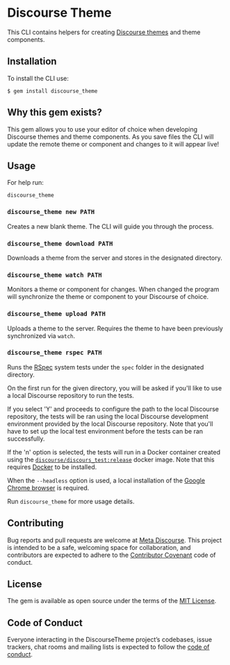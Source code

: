 # Discourse Theme

This CLI contains helpers for creating [Discourse themes](https://meta.discourse.org/c/theme) and theme components.

## Installation

To install the CLI use:

    $ gem install discourse_theme

## Why this gem exists?

This gem allows you to use your editor of choice when developing Discourse themes and theme components. As you save files the CLI will update the remote theme or component and changes to it will appear live!

## Usage

For help run:

```
discourse_theme
```

### `discourse_theme new PATH`

Creates a new blank theme. The CLI will guide you through the process.

### `discourse_theme download PATH`

Downloads a theme from the server and stores in the designated directory.

### `discourse_theme watch PATH`

Monitors a theme or component for changes. When changed the program will synchronize the theme or component to your Discourse of choice.

### `discourse_theme upload PATH`

Uploads a theme to the server. Requires the theme to have been previously synchronized via `watch`.

### `discourse_theme rspec PATH`

Runs the [RSpec](https://rspec.info/) system tests under the `spec` folder in the designated directory.

On the first run for the given directory, you will be asked if you'll like to use a local Discourse repository to run the tests.

If you select 'Y' and proceeds to configure the path to the local Discourse repository, the tests will be ran using the local Discourse development environment provided by the local Discourse repository. Note that you'll have to set up the local test environment before
the tests can be ran successfully.

If the 'n' option is selected, the tests will run in a Docker container created using the [`discourse/discours_test:release`](https://hub.docker.com/r/discourse/discourse_test) docker image. Note that this requires [Docker](https://docs.docker.com/engine/install/) to be installed.

When the `--headless` option is used, a local installation of the [Google Chrome browser](https://www.google.com/chrome/) is required.

Run `discourse_theme` for more usage details.

## Contributing

Bug reports and pull requests are welcome at [Meta Discourse](https://meta.discourse.org). This project is intended to be a safe, welcoming space for collaboration, and contributors are expected to adhere to the [Contributor Covenant](http://contributor-covenant.org) code of conduct.

## License

The gem is available as open source under the terms of the [MIT License](https://opensource.org/licenses/MIT).

## Code of Conduct

Everyone interacting in the DiscourseTheme project’s codebases, issue trackers, chat rooms and mailing lists is expected to follow the [code of conduct](https://github.com/discourse/discourse_theme/blob/main/CODE_OF_CONDUCT.md).
